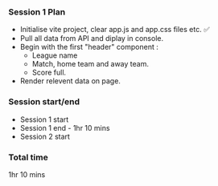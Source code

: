 ### Session 1 Plan
- Initialise vite project, clear app.js and app.css files etc. ✅
- Pull all data from API and diplay in console.
- Begin with the first "header" component :
  - League name
  - Match, home team and away team.
  - Score full.
- Render relevent data on page.










### Session start/end
- Session 1 start
- Session 1 end - 1hr 10 mins
- Session 2 start



### Total time
1hr 10 mins